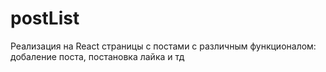 # postList

Реализация на React страницы с постами с различным функционалом: добаление поста, постановка лайка и тд 
